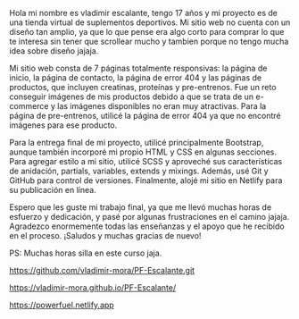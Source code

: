 <!-- presentacion -->
Hola mi nombre es vladimir escalante, tengo 17 años y mi proyecto es de una tienda virtual de suplementos deportivos. Mi sitio web no cuenta con un diseño tan amplio, ya que lo que pense era algo corto para comprar lo que te interesa sin tener que scrollear mucho y tambien porque no tengo mucha idea sobre diseño jajaja.
<!-- descrip sitio -->
Mi sitio web consta de 7 páginas totalmente responsivas: la página de inicio, la página de contacto, la página de error 404 y las páginas de productos, que incluyen creatinas, proteínas y pre-entrenos. Fue un reto conseguir imágenes de mis productos debido a que se trata de un e-commerce y las imágenes disponibles no eran muy atractivas. Para la página de pre-entrenos, utilicé la página de error 404 ya que no encontré imágenes para ese producto.
<!-- tegnologia que use -->
Para la entrega final de mi proyecto, utilicé principalmente Bootstrap, aunque también incorporé mi propio HTML y CSS en algunas secciones. Para agregar estilo a mi sitio, utilicé SCSS y aproveché sus características de anidación, partials, variables, extends y mixings. Además, usé Git y GitHub para control de versiones. Finalmente, alojé mi sitio en Netlify para su publicación en línea.
<!-- fin -->
Espero que les guste mi trabajo final, ya que me llevó muchas horas de esfuerzo y dedicación, y pasé por algunas frustraciones en el camino jajaja. Agradezco enormemente todas las enseñanzas y el apoyo que he recibido en el proceso. ¡Saludos y muchas gracias de nuevo!


PS: Muchas horas silla en este curso jaja.

<!-- link del repo -->
https://github.com/vladimir-mora/PF-Escalante.git
<!-- link de pages -->
https://vladimir-mora.github.io/PF-Escalante/
<!-- link del servidor -->
https://powerfuel.netlify.app
